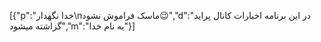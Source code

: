 
[{"p":"خدا نگهدار\nماسک فراموش نشود😉","d":"در این برنامه اخبارات کانال پراید گزاشته میشود","m":"به نام خدا"}]

